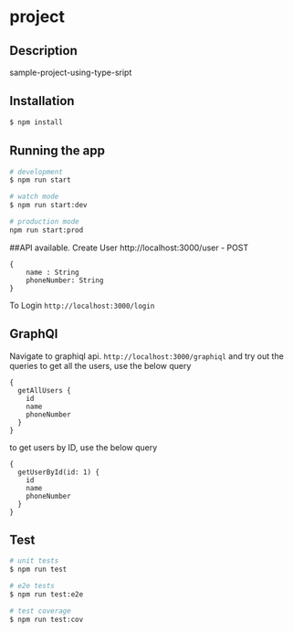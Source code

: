 # project

## Description

sample-project-using-type-sript

## Installation

```bash
$ npm install
```

## Running the app

```bash
# development
$ npm run start

# watch mode
$ npm run start:dev

# production mode
npm run start:prod
```

##API available.
Create User
http://localhost:3000/user - POST

```
{
    name : String
    phoneNumber: String
}
```

To Login
`http://localhost:3000/login`

## GraphQl

Navigate to graphiql api. `http://localhost:3000/graphiql` and try out the queries
to get all the users, use the below query

```
{
  getAllUsers {
    id
    name
    phoneNumber
  }
}
```

to get users by ID, use the below query

```
{
  getUserById(id: 1) {
    id
    name
    phoneNumber
  }
}
```

## Test

```bash
# unit tests
$ npm run test

# e2e tests
$ npm run test:e2e

# test coverage
$ npm run test:cov
```
